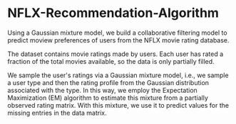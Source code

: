 # NFLX-Recommendation-Algorithm

Using a Gaussian mixture model, we build a collaborative filtering model to predict moview preferences of users from the NFLX movie rating database.

The dataset contains movie ratings made by users. Each user has rated a fraction of the total movies available, so the data is only partially filled.

We sample the user's ratings via a Gaussian mixture model, i.e., we sample a user type and then the rating profile from the Gaussian distribution associated with the type. In this way, we employ the  Expectation Maximization (EM) algorithm to estimate this mixture from a partially observed rating matrix. With this mixture, we use it to predict values for the missing entries in the data matrix.
